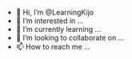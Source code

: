 - 👋 Hi, I’m @LearningKijo
- 👀 I’m interested in ...
- 🌱 I’m currently learning ...
- 💞️ I’m looking to collaborate on ...
- 📫 How to reach me ...

<!---
LearningKijo/LearningKijo is a ✨ special ✨ repository because its `README.md` (this file) appears on your GitHub profile.
You can click the Preview link to take a look at your changes.
--->
